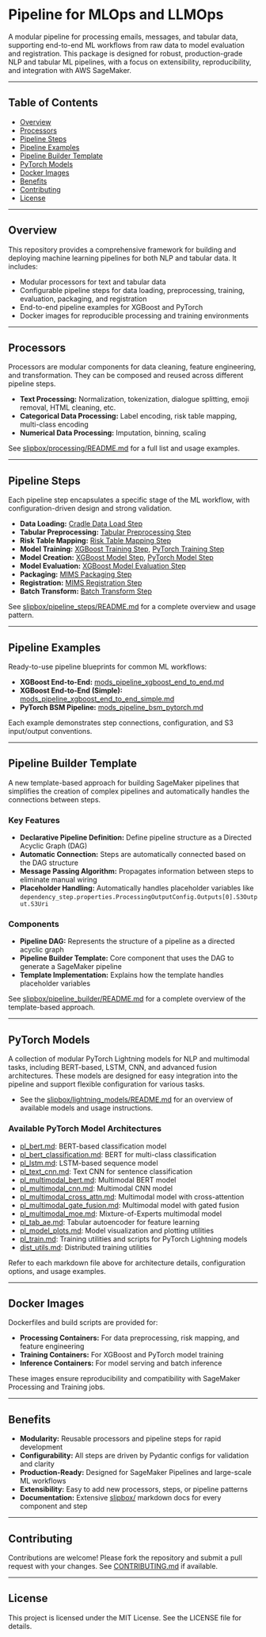 # Pipeline for MLOps and LLMOps

A modular pipeline for processing emails, messages, and tabular data, supporting end-to-end ML workflows from raw data to model evaluation and registration. This package is designed for robust, production-grade NLP and tabular ML pipelines, with a focus on extensibility, reproducibility, and integration with AWS SageMaker.

---

## Table of Contents

- [Overview](#overview)
- [Processors](#processors)
- [Pipeline Steps](#pipeline-steps)
- [Pipeline Examples](#pipeline-examples)
- [Pipeline Builder Template](#pipeline-builder-template)
- [PyTorch Models](#pytorch-models)
- [Docker Images](#docker-images)
- [Benefits](#benefits)
- [Contributing](#contributing)
- [License](#license)

---

## Overview

This repository provides a comprehensive framework for building and deploying machine learning pipelines for both NLP and tabular data. It includes:

- Modular processors for text and tabular data
- Configurable pipeline steps for data loading, preprocessing, training, evaluation, packaging, and registration
- End-to-end pipeline examples for XGBoost and PyTorch
- Docker images for reproducible processing and training environments

---

## Processors

Processors are modular components for data cleaning, feature engineering, and transformation. They can be composed and reused across different pipeline steps.

- **Text Processing:** Normalization, tokenization, dialogue splitting, emoji removal, HTML cleaning, etc.
- **Categorical Data Processing:** Label encoding, risk table mapping, multi-class encoding
- **Numerical Data Processing:** Imputation, binning, scaling

See [slipbox/processing/README.md](slipbox/processing/README.md) for a full list and usage examples.

---

## Pipeline Steps

Each pipeline step encapsulates a specific stage of the ML workflow, with configuration-driven design and strong validation.

- **Data Loading:** [Cradle Data Load Step](slipbox/pipeline_steps/data_load_step_cradle.md)
- **Tabular Preprocessing:** [Tabular Preprocessing Step](slipbox/pipeline_steps/tabular_preprocessing_step.md)
- **Risk Table Mapping:** [Risk Table Mapping Step](slipbox/pipeline_steps/risk_table_map_step.md)
- **Model Training:** [XGBoost Training Step](slipbox/pipeline_steps/training_step_xgboost.md), [PyTorch Training Step](slipbox/pipeline_steps/training_step_pytorch.md)
- **Model Creation:** [XGBoost Model Step](slipbox/pipeline_steps/model_step_xgboost.md), [PyTorch Model Step](slipbox/pipeline_steps/model_step_pytorch.md)
- **Model Evaluation:** [XGBoost Model Evaluation Step](slipbox/pipeline_steps/model_eval_step_xgboost.md)
- **Packaging:** [MIMS Packaging Step](slipbox/pipeline_steps/mims_packaging_step.md)
- **Registration:** [MIMS Registration Step](slipbox/pipeline_steps/mims_registration_step.md)
- **Batch Transform:** [Batch Transform Step](slipbox/pipeline_steps/batch_transform_step.md)

See [slipbox/pipeline_steps/README.md](slipbox/pipeline_steps/README.md) for a complete overview and usage pattern.

---

## Pipeline Examples

Ready-to-use pipeline blueprints for common ML workflows:

- **XGBoost End-to-End:** [mods_pipeline_xgboost_end_to_end.md](slipbox/pipeline_examples/mods_pipeline_xgboost_end_to_end.md)
- **XGBoost End-to-End (Simple):** [mods_pipeline_xgboost_end_to_end_simple.md](slipbox/pipeline_examples/mods_pipeline_xgboost_end_to_end_simple.md)
- **PyTorch BSM Pipeline:** [mods_pipeline_bsm_pytorch.md](slipbox/pipeline_examples/mods_pipeline_bsm_pytorch.md)

Each example demonstrates step connections, configuration, and S3 input/output conventions.

---

## Pipeline Builder Template

A new template-based approach for building SageMaker pipelines that simplifies the creation of complex pipelines and automatically handles the connections between steps.

### Key Features

- **Declarative Pipeline Definition:** Define pipeline structure as a Directed Acyclic Graph (DAG)
- **Automatic Connection:** Steps are automatically connected based on the DAG structure
- **Message Passing Algorithm:** Propagates information between steps to eliminate manual wiring
- **Placeholder Handling:** Automatically handles placeholder variables like `dependency_step.properties.ProcessingOutputConfig.Outputs[0].S3Output.S3Uri`

### Components

- **Pipeline DAG:** Represents the structure of a pipeline as a directed acyclic graph
- **Pipeline Builder Template:** Core component that uses the DAG to generate a SageMaker pipeline
- **Template Implementation:** Explains how the template handles placeholder variables

See [slipbox/pipeline_builder/README.md](slipbox/pipeline_builder/README.md) for a complete overview of the template-based approach.

---

## PyTorch Models

A collection of modular PyTorch Lightning models for NLP and multimodal tasks, including BERT-based, LSTM, CNN, and advanced fusion architectures. These models are designed for easy integration into the pipeline and support flexible configuration for various tasks.

- See the [slipbox/lightning_models/README.md](slipbox/lightning_models/README.md) for an overview of available models and usage instructions.

### Available PyTorch Model Architectures

- [pl_bert.md](slipbox/lightning_models/pl_bert.md): BERT-based classification model
- [pl_bert_classification.md](slipbox/lightning_models/pl_bert_classification.md): BERT for multi-class classification
- [pl_lstm.md](slipbox/lightning_models/pl_lstm.md): LSTM-based sequence model
- [pl_text_cnn.md](slipbox/lightning_models/pl_text_cnn.md): Text CNN for sentence classification
- [pl_multimodal_bert.md](slipbox/lightning_models/pl_multimodal_bert.md): Multimodal BERT model
- [pl_multimodal_cnn.md](slipbox/lightning_models/pl_multimodal_cnn.md): Multimodal CNN model
- [pl_multimodal_cross_attn.md](slipbox/lightning_models/pl_multimodal_cross_attn.md): Multimodal model with cross-attention
- [pl_multimodal_gate_fusion.md](slipbox/lightning_models/pl_multimodal_gate_fusion.md): Multimodal model with gated fusion
- [pl_multimodal_moe.md](slipbox/lightning_models/pl_multimodal_moe.md): Mixture-of-Experts multimodal model
- [pl_tab_ae.md](slipbox/lightning_models/pl_tab_ae.md): Tabular autoencoder for feature learning
- [pl_model_plots.md](slipbox/lightning_models/pl_model_plots.md): Model visualization and plotting utilities
- [pl_train.md](slipbox/lightning_models/pl_train.md): Training utilities and scripts for PyTorch Lightning models
- [dist_utils.md](slipbox/lightning_models/dist_utils.md): Distributed training utilities

Refer to each markdown file above for architecture details, configuration options, and usage examples.

---

## Docker Images

Dockerfiles and build scripts are provided for:

- **Processing Containers:** For data preprocessing, risk mapping, and feature engineering
- **Training Containers:** For XGBoost and PyTorch model training
- **Inference Containers:** For model serving and batch inference

These images ensure reproducibility and compatibility with SageMaker Processing and Training jobs.

---

## Benefits

- **Modularity:** Reusable processors and pipeline steps for rapid development
- **Configurability:** All steps are driven by Pydantic configs for validation and clarity
- **Production-Ready:** Designed for SageMaker Pipelines and large-scale ML workflows
- **Extensibility:** Easy to add new processors, steps, or pipeline patterns
- **Documentation:** Extensive [slipbox/](slipbox/) markdown docs for every component and step

---

## Contributing

Contributions are welcome! Please fork the repository and submit a pull request with your changes. See [CONTRIBUTING.md](CONTRIBUTING.md) if available.

---

## License

This project is licensed under the MIT License. See the LICENSE file for details.

